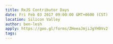 ```yaml
---
title: RxJS Contributor Days
date: Fri Feb 03 2017 09:00:00 GMT+0600 (CST)
location: Silicon Valley
author: ben-lesh
apply: https://goo.gl/forms/ZHeeaJmjiJgYH0Vv2
tags:
---
```

